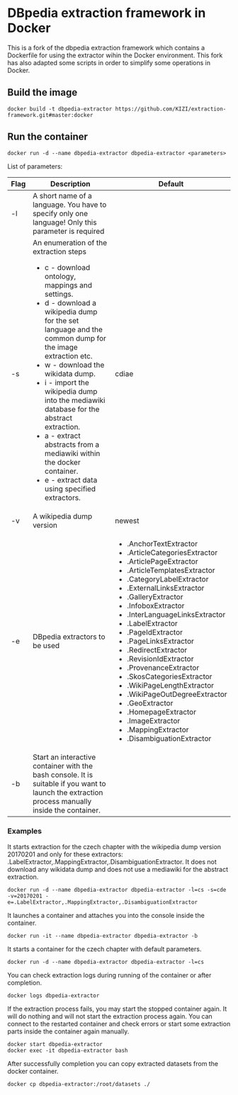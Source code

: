 # DBpedia extraction framework in Docker

This is a fork of the dbpedia extraction framework which contains a Dockerfile for using the extractor wihin the Docker environment. This fork has also adapted some scripts in order to simplify some operations in Docker.

## Build the image

```
docker build -t dbpedia-extractor https://github.com/KIZI/extraction-framework.git#master:docker
```

## Run the container

```
docker run -d --name dbpedia-extractor dbpedia-extractor <parameters>
```

List of parameters:

| Flag | Description | Default |
| ---- | ----------- | ------- |
| -l   | A short name of a language. You have to specify only one language! Only this parameter is required | |
| -s   | An enumeration of the extraction steps <ul><li>c - download ontology, mappings and settings.</li><li>d - download a wikipedia dump for the set language and the common dump for the image extraction etc.</li><li>w - download the wikidata dump.</li><li>i - import the wikipedia dump into the mediawiki database for the abstract extraction.</li><li>a - extract abstracts from a mediawiki within the docker container.</li><li>e - extract data using specified extractors.</li></ul> | cdiae |
| -v   | A wikipedia dump version | newest |
| -e   | DBpedia extractors to be used | <ul><li>.AnchorTextExtractor</li><li>.ArticleCategoriesExtractor</li><li>.ArticlePageExtractor</li><li>.ArticleTemplatesExtractor</li><li>.CategoryLabelExtractor</li><li>.ExternalLinksExtractor</li><li>.GalleryExtractor</li><li>.InfoboxExtractor</li><li>.InterLanguageLinksExtractor</li><li>.LabelExtractor</li><li>.PageIdExtractor</li><li>.PageLinksExtractor</li><li>.RedirectExtractor</li><li>.RevisionIdExtractor</li><li>.ProvenanceExtractor</li><li>.SkosCategoriesExtractor</li><li>.WikiPageLengthExtractor</li><li>.WikiPageOutDegreeExtractor</li><li>.GeoExtractor</li><li>.HomepageExtractor</li><li>.ImageExtractor</li><li>.MappingExtractor</li><li>.DisambiguationExtractor</li></ul> |
| -b  | Start an interactive container with the bash console. It is suitable if you want to launch the extraction process manually inside the container. | |

### Examples

It starts extraction for the czech chapter with the wikipedia dump version 20170201 and only for these extractors: .LabelExtractor,.MappingExtractor,.DisambiguationExtractor. It does not download any wikidata dump and does not use a mediawiki for the abstract extraction.
```
docker run -d --name dbpedia-extractor dbpedia-extractor -l=cs -s=cde -v=20170201 -e=.LabelExtractor,.MappingExtractor,.DisambiguationExtractor
```

It launches a container and attaches you into the console inside the container.
```
docker run -it --name dbpedia-extractor dbpedia-extractor -b
```

It starts a container for the czech chapter with default parameters.
```
docker run -d --name dbpedia-extractor dbpedia-extractor -l=cs
```

You can check extraction logs during running of the container or after completion.
```
docker logs dbpedia-extractor
```

If the extraction process fails, you may start the stopped container again. It will do nothing and will not start the extraction process again. You can connect to the restarted container and check errors or start some extraction parts inside the container again manually.
```
docker start dbpedia-extractor
docker exec -it dbpedia-extractor bash
```

After successfully completion you can copy extracted datasets from the docker container.
```
docker cp dbpedia-extractor:/root/datasets ./
```
